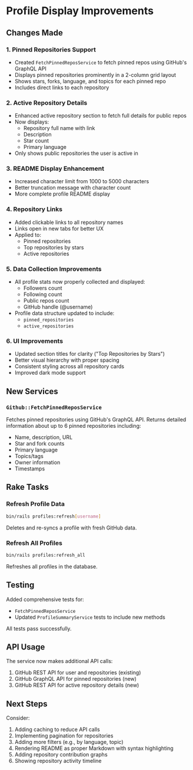 # Profile Display Improvements

## Changes Made

### 1. Pinned Repositories Support

- Created `FetchPinnedReposService` to fetch pinned repos using GitHub's GraphQL API
- Displays pinned repositories prominently in a 2-column grid layout
- Shows stars, forks, language, and topics for each pinned repo
- Includes direct links to each repository

### 2. Active Repository Details

- Enhanced active repository section to fetch full details for public repos
- Now displays:
  - Repository full name with link
  - Description
  - Star count
  - Primary language
- Only shows public repositories the user is active in

### 3. README Display Enhancement

- Increased character limit from 1000 to 5000 characters
- Better truncation message with character count
- More complete profile README display

### 4. Repository Links

- Added clickable links to all repository names
- Links open in new tabs for better UX
- Applied to:
  - Pinned repositories
  - Top repositories by stars
  - Active repositories

### 5. Data Collection Improvements

- All profile stats now properly collected and displayed:
  - Followers count
  - Following count
  - Public repos count
  - GitHub handle (@username)
- Profile data structure updated to include:
  - `pinned_repositories`
  - `active_repositories`

### 6. UI Improvements

- Updated section titles for clarity ("Top Repositories by Stars")
- Better visual hierarchy with proper spacing
- Consistent styling across all repository cards
- Improved dark mode support

## New Services

### `Github::FetchPinnedReposService`

Fetches pinned repositories using GitHub's GraphQL API. Returns detailed information about up to 6
pinned repositories including:

- Name, description, URL
- Star and fork counts
- Primary language
- Topics/tags
- Owner information
- Timestamps

## Rake Tasks

### Refresh Profile Data

```bash
bin/rails profiles:refresh[username]
```

Deletes and re-syncs a profile with fresh GitHub data.

### Refresh All Profiles

```bash
bin/rails profiles:refresh_all
```

Refreshes all profiles in the database.

## Testing

Added comprehensive tests for:

- `FetchPinnedReposService`
- Updated `ProfileSummaryService` tests to include new methods

All tests pass successfully.

## API Usage

The service now makes additional API calls:

1. GitHub REST API for user and repositories (existing)
2. GitHub GraphQL API for pinned repositories (new)
3. GitHub REST API for active repository details (new)

## Next Steps

Consider:

1. Adding caching to reduce API calls
2. Implementing pagination for repositories
3. Adding more filters (e.g., by language, topic)
4. Rendering README as proper Markdown with syntax highlighting
5. Adding repository contribution graphs
6. Showing repository activity timeline
